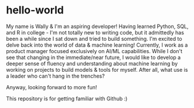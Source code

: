 # hello-world
My name is Wally & I'm an aspiring developer! Having learned Python, SQL, and R in college - I'm not totally new to writing code, but it admittedly has been a while since I sat down and tried to build something.
I'm excited to delve back into the world of data & machine learning!
Currently, I work as a product manager focused exclusively on AI/ML capabilities.
While I don't see that changing in the immediate/near future, I would like to develop a deeper sense of fluency and understanding about machine learning by working on projects to build models & tools for myself.
After all, what use is a leader who can't hang in the trenches?

Anyway, looking forward to more fun!

This repository is for getting familiar with Github :)
